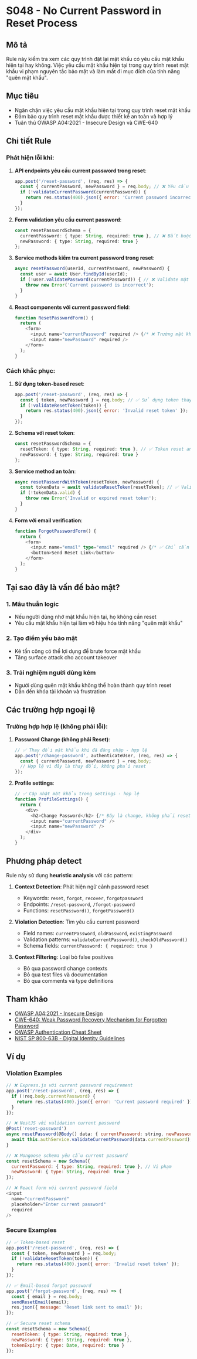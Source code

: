 # S048 - No Current Password in Reset Process

## Mô tả

Rule này kiểm tra xem các quy trình đặt lại mật khẩu có yêu cầu mật khẩu hiện tại hay không. Việc yêu cầu mật khẩu hiện tại trong quy trình reset mật khẩu vi phạm nguyên tắc bảo mật và làm mất đi mục đích của tính năng "quên mật khẩu".

## Mục tiêu

- Ngăn chặn việc yêu cầu mật khẩu hiện tại trong quy trình reset mật khẩu
- Đảm bảo quy trình reset mật khẩu được thiết kế an toàn và hợp lý
- Tuân thủ OWASP A04:2021 - Insecure Design và CWE-640

## Chi tiết Rule

### Phát hiện lỗi khi:

1. **API endpoints yêu cầu current password trong reset**:
   ```javascript
   app.post('/reset-password', (req, res) => {
     const { currentPassword, newPassword } = req.body; // ❌ Yêu cầu mật khẩu hiện tại
     if (!validateCurrentPassword(currentPassword)) {
       return res.status(400).json({ error: 'Current password incorrect' });
     }
   });
   ```

2. **Form validation yêu cầu current password**:
   ```typescript
   const resetPasswordSchema = {
     currentPassword: { type: String, required: true }, // ❌ Bắt buộc mật khẩu hiện tại
     newPassword: { type: String, required: true }
   };
   ```

3. **Service methods kiểm tra current password trong reset**:
   ```javascript
   async resetPassword(userId, currentPassword, newPassword) {
     const user = await User.findById(userId);
     if (!user.validatePassword(currentPassword)) { // ❌ Validate mật khẩu hiện tại
       throw new Error('Current password is incorrect');
     }
   }
   ```

4. **React components với current password field**:
   ```typescript
   function ResetPasswordForm() {
     return (
       <form>
         <input name="currentPassword" required /> {/* ❌ Trường mật khẩu hiện tại */}
         <input name="newPassword" required />
       </form>
     );
   }
   ```

### Cách khắc phục:

1. **Sử dụng token-based reset**:
   ```javascript
   app.post('/reset-password', (req, res) => {
     const { token, newPassword } = req.body; // ✅ Sử dụng token thay vì current password
     if (!validateResetToken(token)) {
       return res.status(400).json({ error: 'Invalid reset token' });
     }
   });
   ```

2. **Schema với reset token**:
   ```typescript
   const resetPasswordSchema = {
     resetToken: { type: String, required: true }, // ✅ Token reset an toàn
     newPassword: { type: String, required: true }
   };
   ```

3. **Service method an toàn**:
   ```javascript
   async resetPasswordWithToken(resetToken, newPassword) {
     const tokenData = await validateResetToken(resetToken); // ✅ Validate token
     if (!tokenData.valid) {
       throw new Error('Invalid or expired reset token');
     }
   }
   ```

4. **Form với email verification**:
   ```typescript
   function ForgotPasswordForm() {
     return (
       <form>
         <input name="email" type="email" required /> {/* ✅ Chỉ cần email */}
         <button>Send Reset Link</button>
       </form>
     );
   }
   ```

## Tại sao đây là vấn đề bảo mật?

### 1. **Mâu thuẫn logic**
- Nếu người dùng nhớ mật khẩu hiện tại, họ không cần reset
- Yêu cầu mật khẩu hiện tại làm vô hiệu hóa tính năng "quên mật khẩu"

### 2. **Tạo điểm yếu bảo mật**
- Kẻ tấn công có thể lợi dụng để brute force mật khẩu
- Tăng surface attack cho account takeover

### 3. **Trải nghiệm người dùng kém**
- Người dùng quên mật khẩu không thể hoàn thành quy trình reset
- Dẫn đến khóa tài khoản và frustration

## Các trường hợp ngoại lệ

### Trường hợp hợp lệ (không phải lỗi):

1. **Password Change (không phải Reset)**:
   ```javascript
   // ✅ Thay đổi mật khẩu khi đã đăng nhập - hợp lệ
   app.post('/change-password', authenticateUser, (req, res) => {
     const { currentPassword, newPassword } = req.body;
     // Hợp lệ vì đây là thay đổi, không phải reset
   });
   ```

2. **Profile settings**:
   ```javascript
   // ✅ Cập nhật mật khẩu trong settings - hợp lệ
   function ProfileSettings() {
     return (
       <div>
         <h2>Change Password</h2> {/* Đây là change, không phải reset */}
         <input name="currentPassword" />
         <input name="newPassword" />
       </div>
     );
   }
   ```

## Phương pháp detect

Rule này sử dụng **heuristic analysis** với các pattern:

1. **Context Detection**: Phát hiện ngữ cảnh password reset
   - Keywords: `reset`, `forgot`, `recover`, `forgotpassword`
   - Endpoints: `/reset-password`, `/forgot-password`
   - Functions: `resetPassword()`, `forgotPassword()`

2. **Violation Detection**: Tìm yêu cầu current password
   - Field names: `currentPassword`, `oldPassword`, `existingPassword`
   - Validation patterns: `validateCurrentPassword()`, `checkOldPassword()`
   - Schema fields: `currentPassword: { required: true }`

3. **Context Filtering**: Loại bỏ false positives
   - Bỏ qua password change contexts
   - Bỏ qua test files và documentation
   - Bỏ qua comments và type definitions

## Tham khảo

- [OWASP A04:2021 - Insecure Design](https://owasp.org/Top10/A04_2021-Insecure_Design/)
- [CWE-640: Weak Password Recovery Mechanism for Forgotten Password](https://cwe.mitre.org/data/definitions/640.html)
- [OWASP Authentication Cheat Sheet](https://cheatsheetseries.owasp.org/cheatsheets/Authentication_Cheat_Sheet.html#forgot-password)
- [NIST SP 800-63B - Digital Identity Guidelines](https://pages.nist.gov/800-63-3/sp800-63b.html#sec5)

## Ví dụ

### Violation Examples

```javascript
// ❌ Express.js với current password requirement
app.post('/reset-password', (req, res) => {
  if (!req.body.currentPassword) {
    return res.status(400).json({ error: 'Current password required' });
  }
});

// ❌ NestJS với validation current password
@Post('reset-password')
async resetPassword(@Body() data: { currentPassword: string, newPassword: string }) {
  await this.authService.validateCurrentPassword(data.currentPassword);
}

// ❌ Mongoose schema yêu cầu current password
const resetSchema = new Schema({
  currentPassword: { type: String, required: true }, // Vi phạm
  newPassword: { type: String, required: true }
});

// ❌ React form với current password field
<input 
  name="currentPassword" 
  placeholder="Enter current password" 
  required 
/>
```

### Secure Examples

```javascript
// ✅ Token-based reset
app.post('/reset-password', (req, res) => {
  const { token, newPassword } = req.body;
  if (!validateResetToken(token)) {
    return res.status(400).json({ error: 'Invalid reset token' });
  }
});

// ✅ Email-based forgot password
app.post('/forgot-password', (req, res) => {
  const { email } = req.body;
  sendResetEmail(email);
  res.json({ message: 'Reset link sent to email' });
});

// ✅ Secure reset schema
const resetSchema = new Schema({
  resetToken: { type: String, required: true },
  newPassword: { type: String, required: true },
  tokenExpiry: { type: Date, required: true }
});
```
